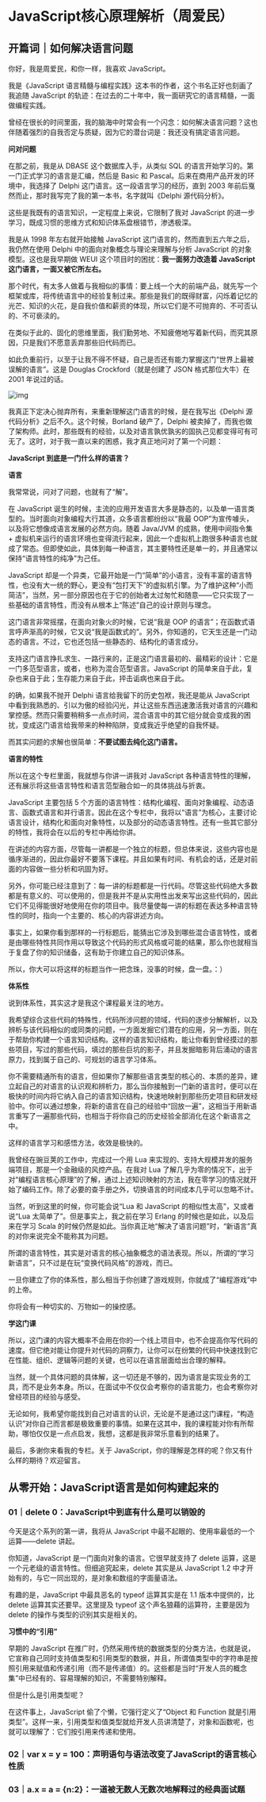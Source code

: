 # JavaScript核心原理解析（周爱民）

## 开篇词｜如何解决语言问题

你好，我是周爱民，和你一样，我喜欢 JavaScript。

我是《JavaScript 语言精髓与编程实践》这本书的作者，这个书名正好也刻画了我追随 JavaScript 的轨迹：在过去的二十年中，我一面研究它的语言精髓，一面做编程实践。

曾经在很长的时间里面，我的脑海中时常会有一个闪念：如何解决语言问题？这也伴随着强烈的自我否定与质疑，因为它的潜台词是：我还没有搞定语言问题。

**问对问题**

在那之前，我是从 DBASE 这个数据库入手，从类似 SQL 的语言开始学习的。第一门正式学习的语言是汇编，然后是 Basic 和 Pascal。后来在商用产品开发的环境中，我选择了 Delphi 这门语言。这一段语言学习的经历，直到 2003 年前后戛然而止，那时我写完了我的第一本书，名字就叫《Delphi 源代码分析》。

这些是我既有的语言知识，一定程度上来说，它限制了我对 JavaScript 的进一步学习，既成习惯的思维方式和知识体系盘根错节，渗透极深。

我是从 1998 年左右就开始接触 JavaScript 这门语言的，然而直到五六年之后，我仍然在使用 Delphi 中的面向对象概念与理论来理解与分析 JavaScript 的对象模型。这也是我早期做 WEUI 这个项目时的困扰：**我一面努力改造着 JavaScript 这门语言，一面又被它所左右。**

那个时代，有太多人做着与我相似的事情：要上线一个大的前端产品，就先写一个框架或库，将传统语言中的经验复制过来。那些是我们的既得财富，闪烁着记忆的光芒、知识的火花，是自我价值和薪资的体现，所以它们是不可抛弃的、不可否认的、不可亵渎的。

在类似于此的、固化的思维里面，我们勤劳地、不知疲倦地写着新代码，而究其原因，只是我们不愿意丢弃那些旧代码而已。

如此负重前行，以至于让我不得不怀疑，自己是否还有能力掌握这门“世界上最被误解的语言”。这是 Douglas Crockford（就是创建了 JSON 格式那位大牛）在 2001 年说过的话。

![img](https://static001.geekbang.org/resource/image/a7/ca/a7314875afe34589031d8d183ddb8fca.jpg)

我真正下定决心抛弃所有，来重新理解这门语言的时候，是在我写出《Delphi 源代码分析》之后不久。这个时候，Borland 破产了，Delphi 被卖掉了，而我也做了架构师。此时，那些既有的经验，以及对语言孰优孰劣的固执己见都变得可有可无了。这时，对于我一直以来的困惑，我才真正地问对了第一个问题：

**JavaScript 到底是一门什么样的语言？**

**语言**

我常常说，问对了问题，也就有了“解”。

在 JavaScript 诞生的时候，主流的应用开发语言大多是静态的，以及单一语言类型的。当时面向对象编程大行其道，众多语言都纷纷以“我最 OOP”为宣传噱头，以及将它想像成语言发展的必然方向。随着 Java/JVM 的成熟，使用中间指令集 + 虚拟机来运行的语言环境也变得流行起来，因此一个虚拟机上跑很多种语言也就成了常态。但即使如此，具体到每一种语言，其主要特性还是单一的，并且通常以保持“语言特性的纯净”为己任。

JavaScript 却是一个异类，它最开始是一门“简单”的小语言，没有丰富的语言特性，也没有大一统的野心，更没有“包打天下”的虚拟机引擎。为了维护这种“小而简洁”，当然，另一部分原因也在于它的创始者太过匆忙和随意——它只实现了一些基础的语言特性，而没有从根本上“陈述”自己的设计原则与理念。

这门语言非常摇摆，在面向对象火的时候，它说“我是 OOP 的语言”；在函数式语言呼声渐高的时候，它又说“我是函数式的”。另外，你知道的，它天生还是一门动态的语言。不过，它也还包括一些静态的、结构化的语言成分。

支持这门语言挣扎求生、一路行来的，正是这门语言最初的、最精彩的设计：它是一门多范型语言，或者，也称为混合范型语言。JavaScript 的简单来自于此，复杂也来自于此；生存能力来自于此，抨击诟病也来自于此。

的确，如果我不抛开 Delphi 语言给我留下的历史包袱，我还是能从 JavaScript 中看到我熟悉的、引以为傲的经验闪光，并让这些东西迅速激活我对语言的兴趣和掌控感。然而只需要稍稍多一点点时间，混合语言中的其它组分就会变成我的困扰，变成这门语言给我带来的种种陷阱，变成我近乎绝望的自我怀疑。

而其实问题的求解也很简单：**不要试图去纯化这门语言。**

**语言的特性**

所以在这个专栏里面，我就想与你讲一讲我对 JavaScript 各种语言特性的理解，还有展示将这些语言特性和语言范型融合如一的具体挑战与折衷。

JavaScript 主要包括 5 个方面的语言特性：结构化编程、面向对象编程、动态语言、函数式语言和并行语言。因此在这个专栏中，我将以“语言”为核心，主要讨论语言设计，结构化和面向对象特性，以及部分的动态语言特性。还有一些其它部分的特性，我将会在以后的专栏中再给你讲。

在讲述的内容方面，尽管每一讲都是一个独立的标题，但总体来说，这些内容也是循序渐进的，因此你最好不要落下课程。并且如果有时间、有机会的话，还是对前面的内容做一些分析和巩固为好。

另外，你可能已经注意到了：每一讲的标题都是一行代码。尽管这些代码绝大多数都是有意义的、可以使用的，但是我并不是从实用性出发来写出这些代码的，因此它们不见得能很好地使用在你的项目中。我尽量使每一讲的标题在表达多种语言特性的同时，指向一个主要的、核心的内容讲述方向。

事实上，如果你看到那样的一行标题后，能猜出它涉及到哪些混合语言特性，或者是由哪些特性共同作用以导致这个代码的形式风格或可能的结果，那么你也就相当于复盘了你的知识储备，这有助于你建立自己的知识体系。

所以，你大可以将这样的标题当作一把念珠，没事的时候，盘一盘。：）

**体系性**

说到体系性，其实这才是我这个课程最关注的地方。

我希望综合这些代码的特殊性，代码所涉问题的领域，代码的逐步分解解析，以及辨析与该代码相似的或同类的问题，一方面发掘它们潜在的应用，另一方面，则在于帮助你构建一个语言知识结构。这样的语言知识结构，能让你看到曾经摸过的那些项目，写过的那些代码，填过的那些巨坑的影子，并且发掘暗影背后涌动的语言原力，找到属于自己的、可规划的语言学习体系。

你不需要精通所有的语言，但如果你了解那些语言类型的核心的、本质的差异，建立起自己的对语言的认识观和辨析力，那么当你接触到一门新的语言时，便可以在极快的时间内将它纳入自己的语言知识结构，快速地映射到那些历史项目和研发经验中。你可以通过想象，将新的语言在自己的经验中“回放一遍”，这相当于用新语言重写了一遍那些代码，也相当于将你自己的历史经验全部消化在这个新语言之中。

这样的语言学习和感悟方法，收效是极快的。

我曾经在豌豆荚的工作中，完成过一个用 Lua 来实现的、支持大规模并发的服务端项目，那是一个金融级的风控产品。在我对 Lua 了解几乎为零的情况下，出于对“编程语言核心原理”的了解，通过上述知识映射的方法，我在零学习的情况就开始了编码工作。除了必要的查手册之外，切换语言的时间成本几乎可以忽略不计。

当然，听到这里的时候，你可能会说“Lua 和 JavaScript 的相似性太高”，又或者说“Lua 太简单了”。但是事实上，我之前在学习 Erlang 的时候也是如此，以及后来在学习 Scala 的时候仍然是如此。当你真正地“解决了语言问题”时，“新语言”真的对你来说完全不能称其为问题。

所谓的语言特性，其实是对语言的核心抽象概念的语法表现。所以，所谓的“学习新语言”，只不过是在玩“变换代码风格”的游戏，而已。

一旦你建立了你的体系性，那么相当于你创建了游戏规则，你就成了“编程游戏”中的上帝。

你将会有一种切实的、万物如一的操控感。

**学这门课**

所以，这门课的内容大概率不会用在你的一个线上项目中，也不会提高你写代码的速度。但它绝对能让你提升对代码的洞察力，让你可以在纷繁的代码中快速找到它在性能、组织、逻辑等问题的关键，也可以在语言层面给出合理的解释。

当然，就一个具体问题的具体解，这一切还是不够的，因为语言是实现业务的工具，而不是业务本身。所以，在面试中不仅仅会考察你的语言能力，也会考察你对曾经项目的经验与感受。

无论如何，我希望你能找到自己对语言的认识，无论是不是通过这门课程，“构造认识”对你自己而言都是极致重要的事情。如果在这其中，我的课程能对你有所帮助，哪怕仅仅是一点点启发，我想，这都是我非常乐意看到的结果了。

最后，多谢你来看我的专栏。关于 JavaScript，你的理解是怎样的呢？你又有什么样的期待？欢迎留言。

## 从零开始：JavaScript语言是如何构建起来的

### 01｜delete 0：JavaScript中到底有什么是可以销毁的

今天是这个系列的第一讲，我将从 JavaScript 中最不起眼的、使用率最低的一个运算——delete 讲起。

你知道，JavaScript 是一门面向对象的语言。它很早就支持了 delete 运算，这是一个元老级的语言特性。但细追究起来，delete 其实是从 JavaScript 1.2 中才开始有的，与它一同出现的，是对象和数组的字面量语法。

有趣的是，JavaScript 中最具恶名的 typeof 运算其实是在 1.1 版本中提供的，比 delete 运算其实还要早。这里提及 typeof 这个声名狼藉的运算符，主要是因为 delete 的操作与类型的识别其实是相关的。

**习惯中的“引用”**

早期的 JavaScript 在推广时，仍然采用传统的数据类型的分类方法，也就是说，它宣称自己同时支持值类型和引用类型的数据，并且，所谓值类型中的字符串是按照引用来赋值和传递引用（而不是传递值）的。这些都是当时“开发人员的概念集”中已经有的、容易理解的知识，不需要特别解释。

但是什么是引用类型呢？

在这件事上，JavaScript 偷了个懒，它强行定义了“Object 和 Function 就是引用类型”。这样一来，引用类型和值类型就给开发人员讲清楚了，对象和函数呢，也就可以理解了：它们按引用来传递和使用。



### 02｜var x = y = 100：声明语句与语法改变了JavaScript的语言核心性质

### 03｜a.x = a = {n:2}：一道被无数人无数次地解释过的经典面试题



